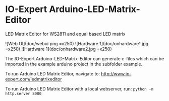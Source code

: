 # IO-Expert Arduino-LED-Matrix-Editor
LED Matrix Editor for WS2811 and equal based LED matrix

![Web UI](doc/webui.png =x250) ![Hardware 1](doc/onhardware1.jpg =x250) ![Hardware 1](doc/onhardware2.jpg =x250) 

The IO-Expert Arduino-LED-Matrix-Editor can generate c-files which can be imported in the example arduino project in the subfolder example. 

To run Arduino LED Matrix Editor, navigate to: http://www.io-expert.com/ledmatrixeditor

To run Arduino LED Matrix Editor with a local webserver, run:
```python -m http.server 8080```
